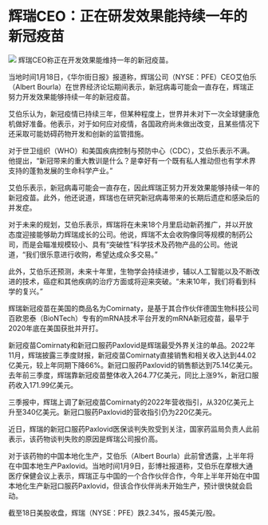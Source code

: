 # 辉瑞CEO：正在研发效果能持续一年的新冠疫苗

![](https://inews.gtimg.com/newsapp_bt/0/15618629929/1000)
辉瑞CEO称正在开发效果能维持一年的新冠疫苗。

当地时间1月18日，《华尔街日报》报道称，辉瑞公司（NYSE：PFE）CEO艾伯乐（Albert
Bourla）在世界经济论坛期间表示，新冠病毒可能会一直存在，辉瑞正努力开发效果能够持续一年的新冠疫苗。

艾伯乐认为，新冠疫情已持续三年，但某种程度上，世界并未对下一次全球健康危机做好准备。他表示，对于如何应对疫情，各国政府尚未做出改变，且某些情况下还采取可能妨碍药物开发和创新的监管措施。

对于世卫组织（WHO）和美国疾病控制与预防中心（CDC），艾伯乐表示不满。他提出，“新冠带来的重大教训是什么？是幸好有一个既有私人推动但也有学术界支持的蓬勃发展的生命科学产业。”

艾伯乐表示，新冠病毒可能会一直存在，因此辉瑞正努力开发效果能够持续一年的新冠疫苗。此外，他还说道，辉瑞也在研究新冠病毒带来的长期后遗症和感染后的并发症。

对于未来的规划，艾伯乐表示，辉瑞将在未来18个月里启动新药推广，并以开放态度迎接能够助力辉瑞成长的公司。他说，辉瑞不太会收购像同等规模的制药公司，而是会瞄准规模较小、具有“突破性”科学技术及药物产品的公司。他说道，“我们很乐意进行收购，希望达成众多交易。”

此外，艾伯乐还预测，未来十年里，生物学会持续进步，辅以人工智能以及不断改进的技术，癌症和其他疾病的治疗方面或将迎来突破。“未来10年，我们将看到科学的复兴。”

辉瑞新冠疫苗在美国的商品名为Comirnaty，是基于其合作伙伴德国生物科技公司百欧恩泰（BioNTech）专有的mRNA技术平台开发的mRNA新冠疫苗，最早于2020年底在美国获批并开打。

新冠疫苗Comirnaty和新冠口服药Paxlovid是辉瑞最受外界关注的单品。2022年11月，辉瑞披露三季度财报，新冠疫苗Comirnaty直接销售和相关收入达到44.02亿美元，较上年同期下降66%。新冠口服药Paxlovid的销售额达到75.14亿美元。去年前三季度，辉瑞靠新冠疫苗整体收入264.77亿美元，同比上涨9%，新冠口服药收入171.99亿美元。

三季报中，辉瑞上调了新冠疫苗Comirnaty的2022年营收指引，从320亿美元上升至340亿美元。新冠口服药Paxlovid的营收指引仍为220亿美元。

近日，辉瑞的新冠口服药Paxlovid医保谈判失败受到关注，国家药监局负责人此前表示，该药物谈判失败的原因是辉瑞公司报价高。

对于该药物的中国本地化生产，艾伯乐（Albert
Bourla）此前曾透露，上半年将在中国本地生产Paxlovid。当地时间1月9日，彭博社报道称，艾伯乐在摩根大通医疗保健会议上表示，辉瑞正与中国的一个合作伙伴合作，今年上半年开始在中国本地化生产新冠口服药Paxlovid，但该合作伙伴尚未开始生产，预计很快就会启动。

截至18日美股收盘，辉瑞（NYSE：PFE）跌2.34%，报45美元/股。


